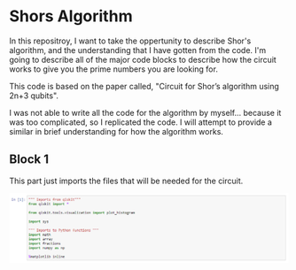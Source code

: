 # Shors Algorithm
In this repositroy, I want to take the oppertunity to describe Shor's algorithm, and the understanding that I have gotten from the code. I'm going to describe all of the major code blocks to describe how the circuit works to give you the prime numbers you are looking for.

This code is based on the paper called, "Circuit for Shor’s algorithm using 2n+3 qubits".

I was not able to write all the code for the algorithm by myself... because it was too complicated, so I replicated the code. I will attempt to provide a similar in brief understanding for how the algorithm works.

## Block 1
This part just imports the files that will be needed for the circuit.



![alt text](images/Capture1.PNG)
